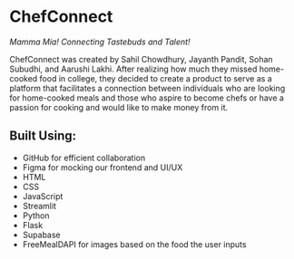 # ChefConnect
*Mamma Mia! Connecting Tastebuds and Talent!*

ChefConnect was created by Sahil Chowdhury, Jayanth Pandit, Sohan Subudhi, and Aarushi Lakhi. After realizing how much they missed home-cooked food in college, they decided to create a product to serve as a platform that facilitates a connection between individuals who are looking for home-cooked meals and those who aspire to become chefs or have a passion for cooking and would like to make money from it.

## Built Using:
- GitHub for efficient collaboration
- Figma for mocking our frontend and UI/UX
- HTML
- CSS
- JavaScript
- Streamlit
- Python
- Flask
- Supabase
- FreeMealDAPI for images based on the food the user inputs
